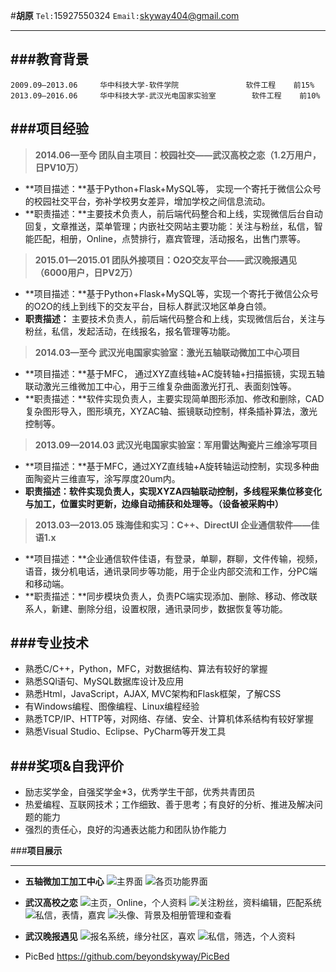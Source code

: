 #**胡原**
`Tel:`15927550324 `Email:`skyway404@gmail.com

---
###**教育背景**
---
```
2009.09—2013.06     华中科技大学-软件学院			      软件工程	  前15%
2013.09—2016.06     华中科技大学-武汉光电国家实验室	    软件工程	前10%
```

###**项目经验**
---
>**2014.06—至今		团队自主项目：校园社交——武汉高校之恋（1.2万用户，日PV10万）**

* **项目描述：**基于Python+Flask+MySQL等， 实现一个寄托于微信公众号的校园社交平台，弥补学校男女差异，增加学校之间信息流动。
* **职责描述：**主要技术负责人，前后端代码整合和上线，实现微信后台自动回复，文章推送，菜单管理；内嵌社交网站主要功能：关注与粉丝，私信，智能匹配，相册，Online，点赞排行，嘉宾管理，活动报名，出售门票等。


>**2015.01—2015.01	团队外接项目：O2O交友平台——武汉晚报遇见（6000用户，日PV2万）**

* **项目描述：**基于Python+Flask+MySQL等，实现一个寄托于微信公众号的O2O的线上到线下的交友平台，目标人群武汉地区单身白领。
* **职责描述：** 主要技术负责人，前后端代码整合和上线，实现微信后台，关注与粉丝，私信，发起活动，在线报名，报名管理等功能。


>**2014.03—至今		武汉光电国家实验室：激光五轴联动微加工中心项目**

* **项目描述：**基于MFC， 通过XYZ直线轴+AC旋转轴+扫描振镜，实现五轴联动激光三维微加工中心，用于三维复杂曲面激光打孔、表面刻蚀等。
* **职责描述：**软件实现负责人，主要实现简单图形添加、修改和删除，CAD复杂图形导入，图形填充，XYZAC轴、振镜联动控制，样条插补算法，激光控制等。


>**2013.09—2014.03	武汉光电国家实验室：军用雷达陶瓷片三维涂写项目**

* **项目描述：**基于MFC，通过XYZ直线轴+A旋转轴运动控制，实现多种曲面陶瓷片三维直写，涂写厚度20um内。
* **职责描述：**软件实现负责人，实现XYZA四轴联动控制，多线程采集位移变化与加工，位置实时更新，边缘自动捕获和处理等。**（设备被采购中）**


>**2013.03—2013.05	珠海佳和实习：C++、DirectUI	企业通信软件——佳语1.x**

* **项目描述：**企业通信软件佳语，有登录，单聊，群聊，文件传输，视频，语音，拨分机电话，通讯录同步等功能，用于企业内部交流和工作，分PC端和移动端。
* **职责描述：**同步模块负责人，负责PC端实现添加、删除、移动、修改联系人，新建、删除分组，设置权限，通讯录同步，数据恢复等功能。

###**专业技术**
---
* 熟悉C/C++，Python，MFC，对数据结构、算法有较好的掌握
* 熟悉SQl语句、MySQL数据库设计及应用
* 熟悉Html，JavaScript，AJAX, MVC架构和Flask框架，了解CSS
* 有Windows编程、图像编程、Linux编程经验
* 熟悉TCP/IP、HTTP等，对网络、存储、安全、计算机体系结构有较好掌握
* 熟悉Visual Studio、Eclipse、PyCharm等开发工具


###**奖项&自我评价**
---
* 励志奖学金，自强奖学金*3，优秀学生干部，优秀共青团员
* 热爱编程、互联网技术；工作细致、善于思考；有良好的分析、推进及解决问题的能力
* 强烈的责任心，良好的沟通表达能力和团队协作能力


###**项目展示**

---
* **五轴微加工加工中心**
![主界面][1]
![各页功能界面][2]

* **武汉高校之恋**
![主页，Online，个人资料][3]
![关注粉丝，资料编辑，匹配系统][4]
![私信，表情，嘉宾][5]
![头像、背景及相册管理和查看][6]


* **武汉晚报遇见**
![报名系统，缘分社区，喜欢][7]
![私信，筛选，个人资料][8]

* PicBed
https://github.com/beyondskyway/PicBed


  [1]: http://7ximdq.com1.z0.glb.clouddn.com/1439275533826?imageView2/3/h/500/format/png
  [2]: http://7ximdq.com1.z0.glb.clouddn.com/1439275551439?imageView2/3/h/500/format/png
  [3]: http://7ximdq.com1.z0.glb.clouddn.com/1439275555985?imageView2/3/h/500/format/png
  [4]: http://7ximdq.com1.z0.glb.clouddn.com/1439275563259?imageView2/3/h/500/format/png
  [5]: http://7ximdq.com1.z0.glb.clouddn.com/1439276272681?imageView2/3/h/500/format/png
  [6]: http://7ximdq.com1.z0.glb.clouddn.com/1439275573856?imageView2/3/h/500/format/png
  [7]: http://7ximdq.com1.z0.glb.clouddn.com/1439275584496?imageView2/3/h/500/format/png
  [8]: http://7ximdq.com1.z0.glb.clouddn.com/1439275593906?imageView2/3/h/500/format/png
